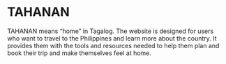 # TAHANAN
TAHANAN means “home” in Tagalog. The website is designed for users who want to travel to the Philippines and learn more about the country. It provides them with the tools and resources needed to help them plan and book their trip and make themselves feel at home. 
